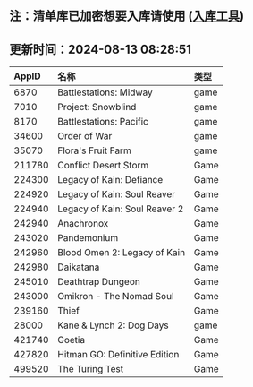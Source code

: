 ## 注：清单库已加密想要入库请使用 ([入库工具](https://github.com/BlankTMing/ManifestAutoUpdate/releases))

## 更新时间：2024-08-13 08:28:51
| AppID | 名称 | 类型  |
| :-------------------- | :----------------------------- | :----------- |
| 6870 | Battlestations: Midway| game |
| 7010 | Project: Snowblind| game |
| 8170 | Battlestations: Pacific| game |
| 34600 | Order of War| game |
| 35070 | Flora's Fruit Farm| game |
| 211780 | Conflict Desert Storm| Game |
| 224300 | Legacy of Kain: Defiance| Game |
| 224920 | Legacy of Kain: Soul Reaver| Game |
| 224940 | Legacy of Kain: Soul Reaver 2| Game |
| 242940 | Anachronox| Game |
| 243020 | Pandemonium| Game |
| 242960 | Blood Omen 2: Legacy of Kain| Game |
| 242980 | Daikatana| Game |
| 245010 | Deathtrap Dungeon| Game |
| 243000 | Omikron - The Nomad Soul| Game |
| 239160 | Thief| Game |
| 28000 | Kane & Lynch 2: Dog Days| game |
| 421740 | Goetia| Game |
| 427820 | Hitman GO: Definitive Edition| Game |
| 499520 | The Turing Test| Game |
